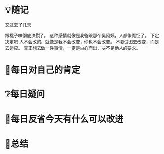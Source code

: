 # 💡随记
又过去了几天

跟桃子味彻底决裂了。
这种感情就像是我爸跟那个吴阿姨，人都争魔怔了。
下定决定吧
人不会改的，就像是我不会改变，你也不会改变。
不要试图去改变，而是去适应。
真正想去做一件事情，一定是由心而出，决不是他人的要求。
# 🥇每日对自己的肯定


# ❔每日疑问
 
# 💭每日反省今天有什么可以改进

# 🎈总结


